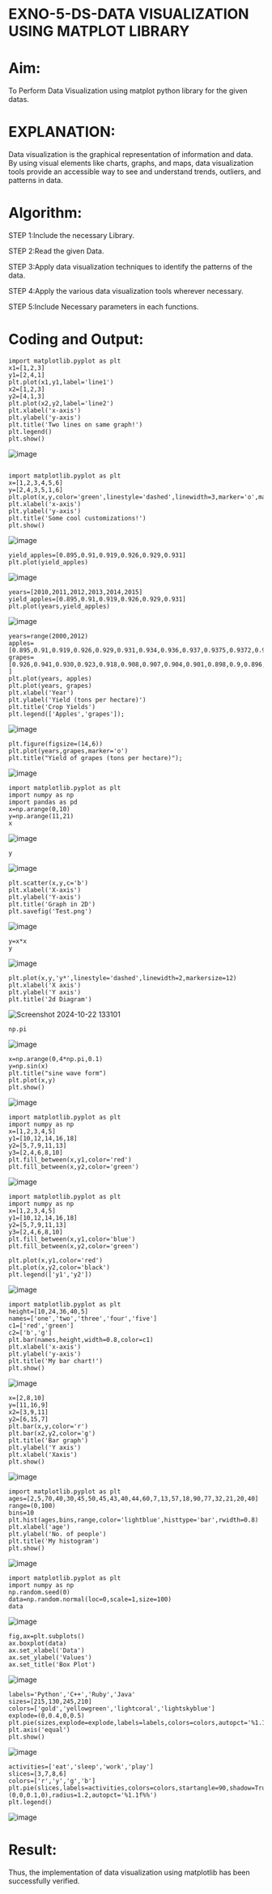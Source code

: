 # EXNO-5-DS-DATA VISUALIZATION USING MATPLOT LIBRARY

# Aim:
  To Perform Data Visualization using matplot python library for the given datas.

# EXPLANATION:
Data visualization is the graphical representation of information and data. By using visual elements like charts, graphs, and maps, data visualization tools provide an accessible way to see and understand trends, outliers, and patterns in data.

# Algorithm:
STEP 1:Include the necessary Library.

STEP 2:Read the given Data.

STEP 3:Apply data visualization techniques to identify the patterns of the data.

STEP 4:Apply the various data visualization tools wherever necessary.

STEP 5:Include Necessary parameters in each functions.

# Coding and Output:
```
import matplotlib.pyplot as plt
x1=[1,2,3]
y1=[2,4,1]
plt.plot(x1,y1,label='line1')
x2=[1,2,3]
y2=[4,1,3]
plt.plot(x2,y2,label='line2')
plt.xlabel('x-axis')
plt.ylabel('y-axis')
plt.title('Two lines on same graph!')
plt.legend()
plt.show()
```
![image](https://github.com/user-attachments/assets/2584d306-eb59-4a2f-b7ed-bccb371e8533)
```

import matplotlib.pyplot as plt
x=[1,2,3,4,5,6]
y=[2,4,3,5,1,6]
plt.plot(x,y,color='green',linestyle='dashed',linewidth=3,marker='o',markerfacecolor='red',markersize=10)
plt.xlabel('x-axis')
plt.ylabel('y-axis')
plt.title('Some cool customizations!')
plt.show()
```
![image](https://github.com/user-attachments/assets/986adee9-e099-4e73-9be9-eaa5e6a33ce6)
```
yield_apples=[0.895,0.91,0.919,0.926,0.929,0.931]
plt.plot(yield_apples)
```
![image](https://github.com/user-attachments/assets/4a914202-3929-4247-b166-e1064be97f83)
```
years=[2010,2011,2012,2013,2014,2015]
yield_apples=[0.895,0.91,0.919,0.926,0.929,0.931]
plt.plot(years,yield_apples)
```
![image](https://github.com/user-attachments/assets/0232645b-d8a7-4d69-b310-a1c68d4358a0)
```
years=range(2000,2012)
apples=[0.895,0.91,0.919,0.926,0.929,0.931,0.934,0.936,0.937,0.9375,0.9372,0.939]
grapes=[0.926,0.941,0.930,0.923,0.918,0.908,0.907,0.904,0.901,0.898,0.9,0.896, ]
plt.plot(years, apples)
plt.plot(years, grapes)
plt.xlabel('Year')
plt.ylabel('Yield (tons per hectare)')
plt.title('Crop Yields')
plt.legend(['Apples','grapes']);
```
![image](https://github.com/user-attachments/assets/612142a0-c8d4-4b85-84c7-a5d947701882)
```
plt.figure(figsize=(14,6))
plt.plot(years,grapes,marker='o')
plt.title("Yield of grapes (tons per hectare)");
```

![image](https://github.com/user-attachments/assets/a0b23ddd-7ed2-4ef0-a004-ef6be08e665a)
```
import matplotlib.pyplot as plt
import numpy as np
import pandas as pd
x=np.arange(0,10)
y=np.arange(11,21)
x
```

![image](https://github.com/user-attachments/assets/539afabf-15c5-4fae-8a14-4c3000ca1027)
```
y
```

![image](https://github.com/user-attachments/assets/b49d725b-3777-466a-a575-4dd19ab1511d)
```
plt.scatter(x,y,c='b')
plt.xlabel('X-axis')
plt.ylabel('Y-axis')
plt.title('Graph in 2D')
plt.savefig('Test.png')
```

![image](https://github.com/user-attachments/assets/09605468-5f3a-4cde-ac36-03b7b519205b)
```
y=x*x
y
```

![image](https://github.com/user-attachments/assets/562a0b78-e501-4841-9221-9ddb86c4205f)
```
plt.plot(x,y,'y*',linestyle='dashed',linewidth=2,markersize=12)
plt.xlabel('X axis')
plt.ylabel('Y axis')
plt.title('2d Diagram')
```

![Screenshot 2024-10-22 133101](https://github.com/user-attachments/assets/03d43feb-4078-429e-bf4d-252aa4830ef6)
```
np.pi
```

![image](https://github.com/user-attachments/assets/822be6a1-c7dc-4d7d-b920-86d3fef5e505)
```
x=np.arange(0,4*np.pi,0.1)
y=np.sin(x)
plt.title("sine wave form")
plt.plot(x,y)
plt.show()
```

![image](https://github.com/user-attachments/assets/c2de448e-0e6d-4f0d-a480-e34053fe8c2a)
```
import matplotlib.pyplot as plt
import numpy as np
x=[1,2,3,4,5]
y1=[10,12,14,16,18]
y2=[5,7,9,11,13]
y3=[2,4,6,8,10]
plt.fill_between(x,y1,color='red')
plt.fill_between(x,y2,color='green')
```

![image](https://github.com/user-attachments/assets/dd92d1fb-5a34-4986-a9f2-d33d66b1653a)
```
import matplotlib.pyplot as plt
import numpy as np
x=[1,2,3,4,5]
y1=[10,12,14,16,18]
y2=[5,7,9,11,13]
y3=[2,4,6,8,10]
plt.fill_between(x,y1,color='blue')
plt.fill_between(x,y2,color='green')

plt.plot(x,y1,color='red')
plt.plot(x,y2,color='black')
plt.legend(['y1','y2'])

```

![image](https://github.com/user-attachments/assets/11423f4e-a6c0-4c6e-b94e-065c1fe2f8e0)


```
import matplotlib.pyplot as plt
height=[10,24,36,40,5]
names=['one','two','three','four','five']
c1=['red','green']
c2=['b','g']
plt.bar(names,height,width=0.8,color=c1)
plt.xlabel('x-axis')
plt.ylabel('y-axis')
plt.title('My bar chart!')
plt.show()

```
![image](https://github.com/user-attachments/assets/df331a73-6004-4887-aef1-99541fedbdad)
```
x=[2,8,10]
y=[11,16,9]
x2=[3,9,11]
y2=[6,15,7]
plt.bar(x,y,color='r')
plt.bar(x2,y2,color='g')
plt.title('Bar graph')
plt.ylabel('Y axis')
plt.xlabel('Xaxis')
plt.show()
```
![image](https://github.com/user-attachments/assets/841e7ef5-42e9-48af-8aae-a9df94fc6ff6)
```
import matplotlib.pyplot as plt
ages=[2,5,70,40,30,45,50,45,43,40,44,60,7,13,57,18,90,77,32,21,20,40]
range=(0,100)
bins=10
plt.hist(ages,bins,range,color='lightblue',histtype='bar',rwidth=0.8)
plt.xlabel('age')
plt.ylabel('No. of people')
plt.title('My histogram')
plt.show()
```
![image](https://github.com/user-attachments/assets/2cbba37d-dd32-47cb-a4eb-493f2b414c2a)
```
import matplotlib.pyplot as plt
import numpy as np
np.random.seed(0)
data=np.random.normal(loc=0,scale=1,size=100)
data
```
![image](https://github.com/user-attachments/assets/197716d0-00eb-408b-83f6-ade2d819698e)
```
fig,ax=plt.subplots()
ax.boxplot(data)
ax.set_xlabel('Data')
ax.set_ylabel('Values')
ax.set_title('Box Plot')
```
![image](https://github.com/user-attachments/assets/430d139d-3462-44ec-a19f-1dd46369249a)
```
labels='Python','C++','Ruby','Java'
sizes=[215,130,245,210]
colors=['gold','yellowgreen','lightcoral','lightskyblue']
explode=(0,0.4,0,0.5)
plt.pie(sizes,explode=explode,labels=labels,colors=colors,autopct='%1.1f%%',shadow=True)
plt.axis('equal')
plt.show()
```

![image](https://github.com/user-attachments/assets/f0690fe1-a05f-47d8-b567-b4b3f4643aaa)
```
activities=['eat','sleep','work','play']
slices=[3,7,8,6]
colors=['r','y','g','b']
plt.pie(slices,labels=activities,colors=colors,startangle=90,shadow=True,explode=(0,0,0.1,0),radius=1.2,autopct='%1.1f%%')
plt.legend()
```

![image](https://github.com/user-attachments/assets/8e290757-c1c6-4241-857f-0922ab8ceb1f)





# Result:
Thus, the implementation of data visualization using matplotlib has been successfully verified.

